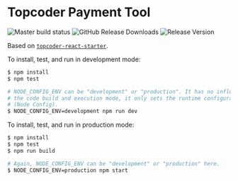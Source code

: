 # Topcoder Payment Tool
![Master build status](https://img.shields.io/circleci/project/github/topcoder-platform/topcoder-payment-tool/master.svg)
![GitHub Release Downloads](https://img.shields.io/github/downloads/topcoder-platform/topcoder-payment-tool/total.svg)
![Release Version](https://img.shields.io/github/tag/topcoder-platform/topcoder-payment-tool.svg)

Based on
[`topcoder-react-starter`](https://github.com/topcoder-platform/topcoder-react-starter).

To install, test, and run in development mode:
```bash
$ npm install
$ npm test

# NODE_CONFIG_ENV can be "development" or "production". It has no influence on
# the code build and execution mode, it only sets the runtime configuration
# (Node Config).
$ NODE_CONFIG_ENV=development npm run dev
```

To install, test, and run in production mode:
```bash
$ npm install
$ npm test
$ npm run build

# Again, NODE_CONFIG_ENV can be "development" or "production" here.
$ NODE_CONFIG_ENV=production npm start
```
